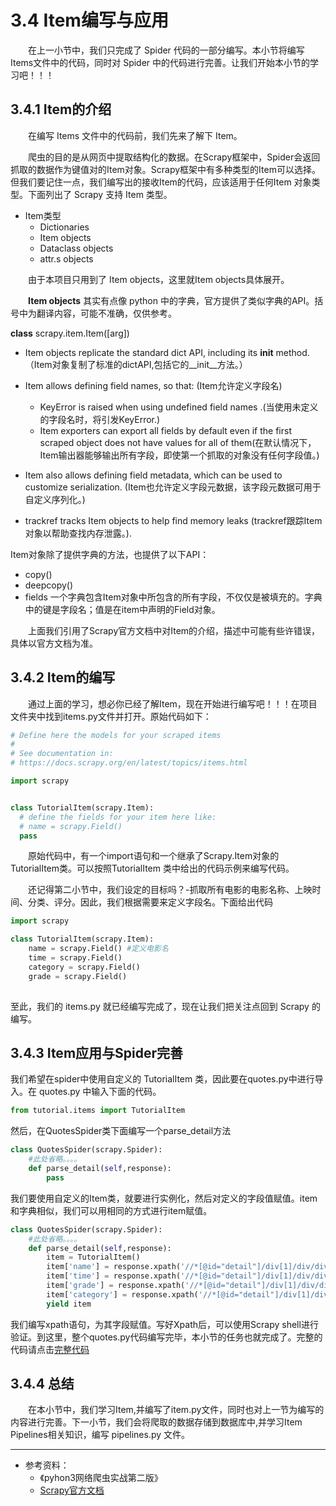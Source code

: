 # 3.4 Item编写与应用

&emsp;&emsp;在上一小节中，我们只完成了 Spider 代码的一部分编写。本小节将编写Items文件中的代码，同时对 Spider 中的代码进行完善。让我们开始本小节的学习吧！！！

## 3.4.1 Item的介绍

&emsp;&emsp;在编写 Items 文件中的代码前，我们先来了解下 Item。

&emsp;&emsp;爬虫的目的是从网页中提取结构化的数据。在Scrapy框架中，Spider会返回抓取的数据作为键值对的Item对象。Scrapy框架中有多种类型的Item可以选择。但我们要记住一点，我们编写出的接收Item的代码，应该适用于任何Item 对象类型。下面列出了 Scrapy 支持 Item 类型。

- Item类型
  - Dictionaries
  - Item objects
  - Dataclass objects
  - attr.s objects

&emsp;&emsp;由于本项目只用到了 Item objects，这里就Item objects具体展开。

&emsp;&emsp;**Item objects** 其实有点像 python 中的字典，官方提供了类似字典的API。括号中为翻译内容，可能不准确，仅供参考。

**class** scrapy.item.Item([arg])

- Item objects replicate the standard dict API, including its __init__ method.
（Item对象复制了标准的dictAPI,包括它的__init__方法。）

- Item allows defining field names, so that: (Item允许定义字段名)

  - KeyError is raised when using 
undefined field names .(当使用未定义的字段名时，将引发KeyError.)
  - Item exporters can export all fields by default even 
     if the first scraped object does not have values for all of
     them(在默认情况下，Item输出器能够输出所有字段，即使第一个抓取的对象没有任何字段值。)

- Item also allows defining field metadata, which can be used to customize serialization.
(Item也允许定义字段元数据，该字段元数据可用于自定义序列化。)

- trackref tracks Item objects to help find memory leaks 
(trackref跟踪Item对象以帮助查找内存泄露。).

Item对象除了提供字典的方法，也提供了以下API：
  - copy()
  - deepcopy()
  - fields 一个字典包含Item对象中所包含的所有字段，不仅仅是被填充的。字典中的键是字段名；值是在item中声明的Field对象。

&emsp;&emsp;上面我们引用了Scrapy官方文档中对Item的介绍，描述中可能有些许错误，具体以官方文档为准。

## 3.4.2 Item的编写
&emsp;&emsp;通过上面的学习，想必你已经了解Item，现在开始进行编写吧！！！在项目文件夹中找到items.py文件并打开。原始代码如下：
  ```python
# Define here the models for your scraped items
#
# See documentation in:
# https://docs.scrapy.org/en/latest/topics/items.html

import scrapy


class TutorialItem(scrapy.Item):
    # define the fields for your item here like:
    # name = scrapy.Field()
    pass

  ```
&emsp;&emsp;原始代码中，有一个import语句和一个继承了Scrapy.Item对象的TutorialItem类。可以按照TutorialItem
类中给出的代码示例来编写代码。

&emsp;&emsp;还记得第二小节中，我们设定的目标吗？-抓取所有电影的电影名称、上映时间、分类、评分。因此，我们根据需要来定义字段名。下面给出代码
```python
import scrapy

class TutorialItem(scrapy.Item):
    name = scrapy.Field() #定义电影名
    time = scrapy.Field()
    category = scrapy.Field()
    grade = scrapy.Field()
    
```

至此，我们的 items.py 就已经编写完成了，现在让我们把关注点回到 Scrapy 的编写。

## 3.4.3 Item应用与Spider完善

我们希望在spider中使用自定义的 TutorialItem 类，因此要在quotes.py中进行导入。在 quotes.py 中输入下面的代码。
```python
from tutorial.items import TutorialItem
```
然后，在QuotesSpider类下面编写一个parse_detail方法
```python
class QuotesSpider(scrapy.Spider):
    #此处省略。。。。
    def parse_detail(self,response):
        pass
```
我们要使用自定义的Item类，就要进行实例化，然后对定义的字段值赋值。item和字典相似，我们可以用相同的方式进行item赋值。
```python
class QuotesSpider(scrapy.Spider):
    #此处省略。。。。
    def parse_detail(self,response):
        item = TutorialItem()
        item['name'] = response.xpath('//*[@id="detail"]/div[1]/div/div/div[1]/div/div[2]/a/h2/text()').get()
        item['time'] = response.xpath('//*[@id="detail"]/div[1]/div/div/div[1]/div/div[2]/div[3]/span/text()').get()
        item['grade'] = response.xpath('//*[@id="detail"]/div[1]/div/div/div[1]/div/div[3]/p[1]/text()').get()
        item['category'] = response.xpath('//*[@id="detail"]/div[1]/div/div/div[1]/div/div[2]/div[1]//span/text()').getall()
        yield item
```
我们编写xpath语句，为其字段赋值。写好Xpath后，可以使用Scrapy shell进行验证。到这里，整个quotes.py代码编写完毕，本小节的任务也就完成了。完整的代码请点击[完整代码](https://xiaobi891292.github.io/web-crawler/#/codes/ch03/quotes.md)


## 3.4.4 总结

&emsp;&emsp;在本小节中，我们学习Item,并编写了item.py文件，同时也对上一节为编写的内容进行完善。下一小节，我们会将爬取的数据存储到数据库中,并学习Item Pipelines相关知识，编写 pipelines.py 文件。

------- 

- 参考资料：
  - 《pyhon3网络爬虫实战第二版》
  - [Scrapy官方文档](https://docs.scrapy.org/en/2.5/)
